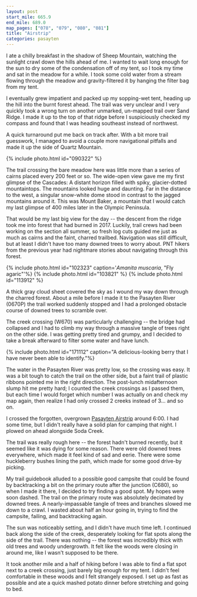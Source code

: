 ```yaml
---
layout: post
start_mile: 665.9
end_mile: 689.0
map_pages: ["078", "079", "080", "081"]
title: "Airstrip"
categories: pasayten
---
```


I ate a chilly breakfast in the shadow of Sheep Mountain, watching the sunlight
crawl down the hills ahead of me. I wanted to wait long enough for the sun to
dry some of the condensation off of my tent, so I took my time and sat in the
meadow for a while. I took some cold water from a stream flowing through the
meadow and gravity-filtered it by hanging the filter bag from my tent.

I eventually grew impatient and packed up my sopping-wet tent, heading up the
hill into the burnt forest ahead. The trail was very unclear and I very quickly
took a wrong turn on another unmarked, un-mapped trail over Sand Ridge. I made
it up to the top of that ridge before I suspiciously checked my compass and
found that I was heading southeast instead of northwest.

A quick turnaround put me back on track after. With a bit more trail guesswork,
I managed to avoid a couple more navigational pitfalls and made it up the side
of Quartz Mountain.

{% include photo.html id="090322" %}

The trail crossing the bare meadow here was little more than a series of cairns
placed every 200 feet or so. The wide-open view gave me my first glimpse of the
Cascades: A distant horizon filled with spiky, glacier-dotted mountaintops. The
mountains looked huge and daunting. Far in the distance to the west, a singular
snow-white dome stood in contrast to the jagged mountains around it. This was
Mount Baker, a mountain that I would catch my last glimpse of 400 miles later in
the Olympic Peninsula.

That would be my last big view for the day -- the descent from the ridge took me
into forest that had burned in 2017. Luckily, trail crews had been working on
the section all summer, so fresh log cuts guided me just as much as cairns and
the faint, charred trailbed. Navigation was still difficult, but at least I
didn't have too many downed trees to worry about. PNT hikers from the previous
year had nightmare stories about navigating through this forest.

{% include photo.html id="102323" caption='<i>Amanita muscaria</i>, "Fly agaric"'%}
{% include photo.html id="103821" %}
{% include photo.html id="113912" %}

A thick gray cloud sheet covered the sky as I wound my way down through the
charred forest. About a mile before I made it to the Pasayten River (0670P) the
trail worked suddenly stopped and I had a prolonged obstacle course of downed
trees to scramble over.

The creek crossing (W670) was particularly challenging -- the bridge had
collapsed and I had to climb my way through a massive tangle of trees right on
the other side. I was getting pretty tired and grumpy, and I decided to take a
break afterward to filter some water and have lunch.

{% include photo.html id="171112" caption="A delicious-looking berry that I have never been able to identify."%}

The water in the Pasayten River was pretty low, so the crossing was easy. It was
a bit tough to catch the trail on the other side, but a faint trail of plastic
ribbons pointed me in the right direction. The post-lunch midafternoon slump hit
me pretty hard; I counted the creek crossings as I passed them, but each time I
would forget which number I was actually on and check my map again, then realize
I had only crossed 2 creeks instead of 3... and so on.

I crossed the forgotten, overgrown [Pasayten Airstrip](http://www.airfields-freeman.com/WA/Airfields_WA_C.htm#pasayten)
around 6:00. I had some time, but I didn't really have a solid plan for camping
that night. I plowed on ahead alongside Soda Creek.

The trail was really rough here -- the forest hadn't burned recently, but it
seemed like it was dying for some reason. There were old downed trees
everywhere, which made it feel kind of sad and eerie. There were some
huckleberry bushes lining the path, which made for some good drive-by picking.

My trail guidebook alluded to a possible good campsite that could be found by
backtracking a bit on the primary route after the junction (C680), so when I
made it there, I decided to try finding a good spot. My hopes were soon dashed.
The trail on the primary route was absolutely decimated by downed trees. A
nearly-impassable tangle of trees and branches slowed me down to a crawl. I
wasted about half an hour going in, trying to find the campsite, failing, and
backtracking again.

The sun was noticeably setting, and I didn't have much time left. I continued
back along the side of the creek, desperately looking for flat spots along the
side of the trail. There was nothing -- the forest was incredibly thick with old
trees and woody undergrowth. It felt like the woods were closing in around me,
like I wasn't supposed to be there.

It took another mile and a half of hiking before I was able to find a flat spot
next to a creek crossing, just barely big enough for my tent. I didn't feel
comfortable in these woods and I felt strangely exposed. I set up as fast as
possible and ate a quick mashed potato dinner before stretching and going to
bed.
